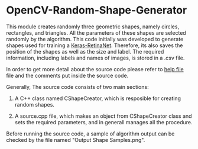 # OpenCV-Random-Shape-Generator
This module creates randomly three geometric shapes, namely circles, rectangles, and triangles. All the parameters of these shapes are selected randomly by the algorithm. This code initially was developed to generate shapes used for training a [Keras-RetinaNet](https://github.com/fizyr/keras-retinanet). Therefore, its also saves the position of the shapes as well as the size and label. The required information, including labels and names of images, is stored in a .csv file.

In order to get more detail about the source code please refer to [help file](https://github.com/mortezajalalat/OpenCV-Random-Shape-Generator/blob/master/Help.pdf) file and the comments put inside the source code.

Generally, The source code consists of two main sections:

1) A C++ class named CShapeCreator, which is resposible for creating random shapes.

2) A source.cpp file, which makes an object from CShapeCreator class and sets the required parameters, and in generall manages all the procedure.

Before running the source code, a sample of algorithm output can be checked by the file named "Output Shape Samples.png".
